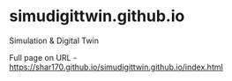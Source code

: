 # simudigittwin.github.io
Simulation &amp; Digital Twin

Full page on URL - https://shar170.github.io/simudigittwin.github.io/index.html
